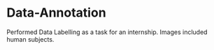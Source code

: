 # Data-Annotation
Performed Data Labelling as a task for an internship. Images included human subjects.

